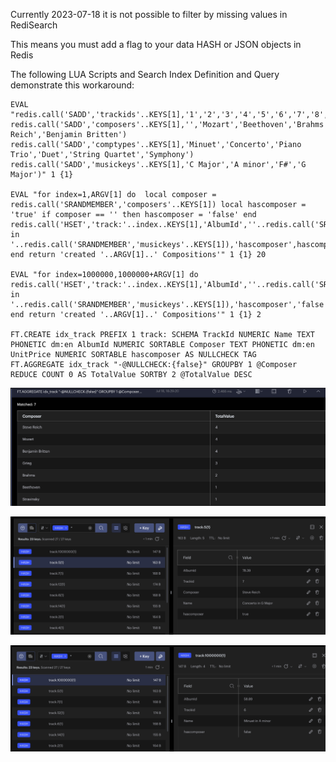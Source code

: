 Currently 2023-07-18 it is not possible to filter by missing values in RediSearch

This means you must add a flag to your data HASH or JSON objects in Redis

The following LUA Scripts and Search Index Definition and Query demonstrate this workaround:

``` 
EVAL "redis.call('SADD','trackids'..KEYS[1],'1','2','3','4','5','6','7','8','9') redis.call('SADD','composers'..KEYS[1],'','Mozart','Beethoven','Brahms','Stravinsky','Grieg','Steve Reich','Benjamin Britten') redis.call('SADD','comptypes'..KEYS[1],'Minuet','Concerto','Piano Trio','Duet','String Quartet','Symphony') redis.call('SADD','musickeys'..KEYS[1],'C Major','A minor','F#','G Major')" 1 {1}

EVAL "for index=1,ARGV[1] do  local composer = redis.call('SRANDMEMBER','composers'..KEYS[1]) local hascomposer = 'true' if composer == '' then hascomposer = 'false' end redis.call('HSET','track:'..index..KEYS[1],'AlbumId',''..redis.call('SRANDMEMBER','trackids'..KEYS[1])..''..redis.call('SRANDMEMBER','trackids'..KEYS[1]),'AlbumId',''..redis.call('SRANDMEMBER','trackids'..KEYS[1])..''..redis.call('SRANDMEMBER','trackids'..KEYS[1])..'.'..redis.call('SRANDMEMBER','trackids'..KEYS[1])..'9','Trackid',redis.call('SRANDMEMBER','trackids'..KEYS[1]),'Composer',composer,'Name',redis.call('SRANDMEMBER','comptypes'..KEYS[1])..' in '..redis.call('SRANDMEMBER','musickeys'..KEYS[1]),'hascomposer',hascomposer) end return 'created '..ARGV[1]..' Compositions'" 1 {1} 20

EVAL "for index=1000000,1000000+ARGV[1] do redis.call('HSET','track:'..index..KEYS[1],'AlbumId',''..redis.call('SRANDMEMBER','trackids'..KEYS[1])..''..redis.call('SRANDMEMBER','trackids'..KEYS[1]),'AlbumId',''..redis.call('SRANDMEMBER','trackids'..KEYS[1])..''..redis.call('SRANDMEMBER','trackids'..KEYS[1])..'.'..redis.call('SRANDMEMBER','trackids'..KEYS[1])..'9','Trackid',redis.call('SRANDMEMBER','trackids'..KEYS[1]),'Name',redis.call('SRANDMEMBER','comptypes'..KEYS[1])..' in '..redis.call('SRANDMEMBER','musickeys'..KEYS[1]),'hascomposer','false') end return 'created '..ARGV[1]..' Compositions'" 1 {1} 2

FT.CREATE idx_track PREFIX 1 track: SCHEMA TrackId NUMERIC Name TEXT PHONETIC dm:en AlbumId NUMERIC SORTABLE Composer TEXT PHONETIC dm:en UnitPrice NUMERIC SORTABLE hascomposer AS NULLCHECK TAG 
FT.AGGREGATE idx_track "-@NULLCHECK:{false}" GROUPBY 1 @Composer  REDUCE COUNT 0 AS TotalValue SORTBY 2 @TotalValue DESC
```

![image info](./queryResultFilterMissing.png)

![image info](./HashHasComposer.png)

![image info](./HashNoComposer.png)
